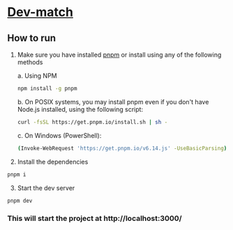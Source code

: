 # [Dev-match](https://devsmatch.netlify.app/)

## How to run

1. Make sure you have installed [pnpm](https://pnpm.io/installation) or install using any of the following methods

   a. Using NPM

   ```bash
   npm install -g pnpm
   ```

   b. On POSIX systems, you may install pnpm even if you don't have Node.js installed, using the following script:

   ```bash
   curl -fsSL https://get.pnpm.io/install.sh | sh -
   ```

   c. On Windows (PowerShell):

   ```bash
   (Invoke-WebRequest 'https://get.pnpm.io/v6.14.js' -UseBasicParsing).Content | node - add --global pnpm
   ```

2. Install the dependencies

```bash
pnpm i
```

3. Start the dev server

```bash
pnpm dev
```

### This will start the project at http://localhost:3000/
